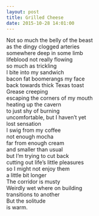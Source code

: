 ```yaml
---
layout: post
title: Grilled Cheese
date: 2015-10-28 14:01:00
---
```


Not so much the belly of the beast    
as the dingy clogged arteries    
somewhere deep in some limb     
lifeblood not really flowing      
so much as trickling      
I bite into my sandwich     
bacon fat boomerangs my face     
back towards thick Texas toast     
Grease creeping     
escaping the corners of my mouth    
heating up the cavern      
to just shy of burning      
uncomfortable, but I haven’t yet     
lost sensation       
I swig from my coffee      
not enough mocha      
far from enough cream    
and smaller than usual    
but I’m trying to cut back       
cutting out life’s little pleasures      
so I might not enjoy them      
a little bit longer      
The corridor is musty     
Weirdly wet where on building     
transitions to another    
But the solitude    
is warm.     


